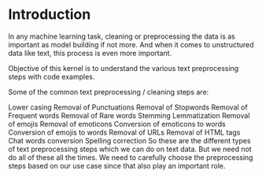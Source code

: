 # Introduction
In any machine learning task, cleaning or preprocessing the data is as important as model building if not more. And when it comes to unstructured data like text, this process is even more important.

Objective of this kernel is to understand the various text preprocessing steps with code examples.

Some of the common text preprocessing / cleaning steps are:

Lower casing
Removal of Punctuations
Removal of Stopwords
Removal of Frequent words
Removal of Rare words
Stemming
Lemmatization
Removal of emojis
Removal of emoticons
Conversion of emoticons to words
Conversion of emojis to words
Removal of URLs
Removal of HTML tags
Chat words conversion
Spelling correction
So these are the different types of text preprocessing steps which we can do on text data. But we need not do all of these all the times. We need to carefully choose the preprocessing steps based on our use case since that also play an important role.
